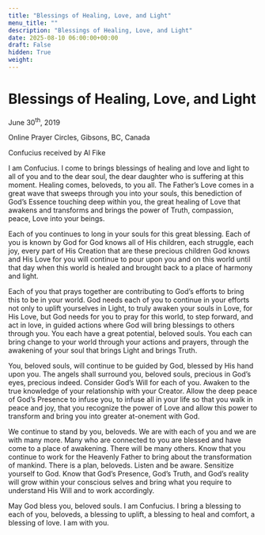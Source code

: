 ```yaml
---
title: "Blessings of Healing, Love, and Light"
menu_title: ""
description: "Blessings of Healing, Love, and Light"
date: 2025-08-10 06:00:00+00:00
draft: False
hidden: True
weight:
---
```

# Blessings of Healing, Love, and Light

June 30<sup>th</sup>, 2019

Online Prayer Circles, Gibsons, BC, Canada

Confucius received by Al Fike

I am Confucius. I come to brings blessings of healing and love and light to all of you and to the dear soul, the dear daughter who is suffering at this moment. Healing comes, beloveds, to you all. The Father’s Love comes in a great wave that sweeps through you into your souls, this benediction of God’s Essence touching deep within you, the great healing of Love that awakens and transforms and brings the power of Truth, compassion, peace, Love into your beings.

Each of you continues to long in your souls for this great blessing. Each of you is known by God for God knows all of His children, each struggle, each joy, every part of His Creation that are these precious children God knows and His Love for you will continue to pour upon you and on this world until that day when this world is healed and brought back to a place of harmony and light.

Each of you that prays together are contributing to God’s efforts to bring this to be in your world. God needs each of you to continue in your efforts not only to uplift yourselves in Light, to truly awaken your souls in Love, for His Love, but God needs for  you to pray for this world, to step forward, and act in love, in guided actions where God will bring blessings to others through you. You each have a great potential, beloved souls. You each can bring change to your world through your actions and prayers, through the awakening of your soul that brings Light and brings Truth.

You, beloved souls, will continue to be guided by God, blessed by His hand upon you. The angels shall surround you, beloved souls, precious in God’s eyes, precious indeed. Consider God’s Will for each of you. Awaken to the true knowledge of your relationship with your Creator. Allow the deep peace of God’s Presence to infuse you, to infuse all in your life so that you walk in peace and joy, that you recognize the power of Love and allow this power to transform and bring you into greater at-onement with God.

We continue to stand by you, beloveds. We are with each of you and we are with many more. Many who are connected to you are blessed and have come to a place of awakening. There will be many others. Know that you continue to work for the Heavenly Father to bring about the transformation of mankind. There is a plan, beloveds. Listen and be aware. Sensitize yourself to God. Know that God’s Presence, God’s Truth, and God’s reality will grow within your conscious selves and bring what you require to understand His Will and to work accordingly.

May God bless you, beloved souls. I am Confucius. I bring a blessing to each of you, beloveds, a blessing to uplift, a blessing to heal and comfort, a blessing of love. I am with you. 
